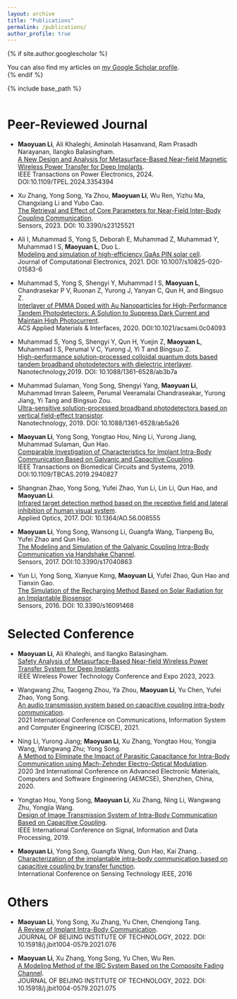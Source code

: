 ```yaml
---
layout: archive
title: "Publications"
permalink: /publications/
author_profile: true
---
```


{% if site.author.googlescholar %}
  <div class="wordwrap">You can also find my articles on <a href="{{site.author.googlescholar}}">my Google Scholar profile</a>.</div>
{% endif %}

{% include base_path %}
<br />
<br />

Peer-Reviewed Journal
======
*	**Maoyuan Li**, Ali Khaleghi, Aminolah Hasanvand, Ram Prasadh Narayanan, Ilangko Balasingham. <br />
[A New Design and Analysis for Metasurface-Based Near-field Magnetic Wireless Power Transfer for Deep Implants](https://ieeexplore.ieee.org/document/10400819). <br />
IEEE Transactions on Power Electronics, 2024. DOI:10.1109/TPEL.2024.3354394 <br />
  
* Xu Zhang, Yong Song, Ya Zhou, **Maoyuan Li**, Wu Ren, Yizhu Ma, Changxiang Li and Yubo Cao. <br />
[The Retrieval and Effect of Core Parameters for Near-Field Inter-Body Coupling Communication](https://www.mdpi.com/1424-8220/23/12/5521). <br />
Sensors, 2023. DOI: 10.3390/s23125521 <br />

 * Ali I, Muhammad S, Yong S, Deborah E, Muhammad Z, Muhammad Y, Muhammad I S, **Maoyuan L**, Duo L.<br />
[Modeling and simulation of high-efficiency GaAs PIN solar cell](https://link.springer.com/article/10.1007/s10825-020-01583-6). <br />
Journal of Computational Electronics, 2021. DOI: 10.1007/s10825-020-01583-6 <br />
  
 * Muhammad S, Yong S, Shengyi Y, Muhammad I S, **Maoyuan L**, Chandrasekar P V, Ruonan Z, Yurong J, Yanyan C, Qun H, and Bingsuo Z.<br />
[Interlayer of PMMA Doped with Au Nanoparticles for High-Performance Tandem Photodetectors: A Solution to Suppress Dark Current and Maintain High Photocurrent](https://pubs.acs.org/doi/10.1021/acsami.0c04093).<br />
ACS Applied Materials & Interfaces, 2020. DOI:10.1021/acsami.0c04093<br />

  * Muhammad S, Yong S, Shengyi Y, Qun H, Yuejin Z, **Maoyuan L**, Muhammad I S, Perumal V C, Yurong J, Yi T and Bingsuo Z.<br />
[High-performance solution-processed colloidal quantum dots based tandem broadband photodetectors with dielectric interlayer](https://iopscience.iop.org/article/10.1088/1361-6528/ab3b7a/meta?casa_token=lHUQKpO2YbAAAAAA:pfP17Flj8DMGHBihNzlLLZZNSWg22499PtBC19PWoj6YawfMZAq5jlujlbf5jJoariuBf28J-wmKIcyvVRToj2qAaX9Q9A).<br />
Nanotechnology,2019. DOI: 10.1088/1361-6528/ab3b7a <br />
  
* Muhammad Sulaman, Yong Song, Shengyi Yang, **Maoyuan Li**, Muhammad Imran Saleem, Perumal Veeramalai Chandraseakar, Yurong Jiang, Yi Tang and Bingsuo Zou.<br />
[Ultra-sensitive solution-processed broadband photodetectors based on vertical field-effect transistor](https://iopscience.iop.org/article/10.1088/1361-6528/ab5a26/meta).<br />
Nanotechnology, 2019. DOI: 10.1088/1361-6528/ab5a26<br />

*  **Maoyuan Li**, Yong Song, Yongtao Hou, Ning Li, Yurong Jiang, Muhammad Sulaman, Qun Hao.<br />
   [Comparable Investigation of Characteristics for Implant Intra-Body Communication Based on Galvanic and Capacitive Coupling](https://ieeexplore.ieee.org/abstract/document/8831414).<br />
   IEEE Transactions on Biomedical Circuits and Systems, 2019. DOI:10.1109/TBCAS.2019.2940827 <br />

* Shangnan Zhao, Yong Song, Yufei Zhao, Yun Li, Lin Li, Qun Hao, and **Maoyuan Li**.<br />
[Infrared target detection method based on the receptive field and lateral inhibition of human visual system](https://opg.optica.org/ao/abstract.cfm?uri=ao-56-30-8555). <br />
Applied Optics, 2017. DOI: 10.1364/AO.56.008555<br />
  
* **Maoyuan Li**, Yong Song, Wansong Li, Guangfa Wang, Tianpeng Bu, Yufei Zhao and Qun Hao.<br />
 [The Modeling and Simulation of the Galvanic Coupling Intra-Body Communication via Handshake Channel](https://www.mdpi.com/1424-8220/17/4/863).<br />
 Sensors, 2017. DOI:10.3390/s17040863 <br />

* Yun Li, Yong Song, Xianyue Kong, **Maoyuan Li**, Yufei Zhao, Qun Hao and Tianxin Gao.<br />
  [The Simulation of the Recharging Method Based on Solar Radiation for an Implantable Biosensor](https://www.mdpi.com/1424-8220/16/9/1468).<br />
   Sensors, 2016. DOI: 10.3390/s16091468 <br />


Selected Conference
======
* **Maoyuan Li**, Ali Khaleghi, and Ilangko Balasingham.<br />
   [Safety Analysis of Metasurface-Based Near-field Wireless Power Transfer System for Deep Implants](https://ieeexplore.ieee.org/document/10215987).<br />
   IEEE Wireless Power Technology Conference and Expo 2023, 2023.<br />
  

* Wangwang Zhu, Taogeng Zhou, Ya Zhou, **Maoyuan Li**, Yu Chen, Yufei Zhao, Yong Song.<br />
 [An audio transmission system based on capacitive coupling intra-body communication](https://ieeexplore.ieee.org/document/9445949).<br />
 2021 International Conference on Communications, Information System and Computer Engineering (CISCE), 2021. <br />

* Ning Li, Yurong Jiang; **Maoyuan Li**, Xu Zhang, Yongtao Hou, Yongjia Wang, Wangwang Zhu; Yong Song.<br />
   [A Method to Eliminate the Impact of Parasitic Capacitance for Intra-Body Communication using Mach-Zehnder Electro-Optical Modulation](https://ieeexplore.ieee.org/document/9131293).<br />
   2020 3rd International Conference on Advanced Electronic Materials, Computers and Software Engineering (AEMCSE), Shenzhen, China, 2020.<br />

* Yongtao Hou, Yong Song, **Maoyuan Li**, Xu Zhang, Ning Li, Wangwang Zhu, Yongjia Wang.<br />
[Design of Image Transmission System of Intra-Body Communication Based on Capacitive Coupling](https://ieeexplore.ieee.org/abstract/document/9173277).<br />
IEEE International Conference on Signal, Information and Data Processing, 2019.<br />
  
*	**Maoyuan Li**, Yong Song, Guangfa Wang, Qun Hao, Kai Zhang. .<br />
[Characterization of the implantable intra-body communication based on capacitive coupling by transfer function](https://ieeexplore.ieee.org/document/7796259).<br />
International Conference on Sensing Technology IEEE, 2016<br />
   
 
Others
======
* **Maoyuan Li**, Yong Song, Xu Zhang, Yu Chen, Chenqiong Tang.<br />
[A Review of Implant Intra-Body Communication](https://journal.bit.edu.cn/jbit/en/article/doi/10.15918/j.jbit1004-0579.2021.076).<br />
JOURNAL OF BEIJING INSTITUTE OF TECHNOLOGY, 2022. DOI: 10.15918/j.jbit1004-0579.2021.076

* **Maoyuan Li**, Xu Zhang, Yong Song, Yu Chen, Wu Ren. <br />
[A Modeling Method of the IBC System Based on the Composite Fading Channel](https://journal.bit.edu.cn/jbit/en/article/doi/10.15918/j.jbit1004-0579.2021.075). <br />
JOURNAL OF BEIJING INSTITUTE OF TECHNOLOGY, 2022. DOI: 10.15918/j.jbit1004-0579.2021.075 <br />
